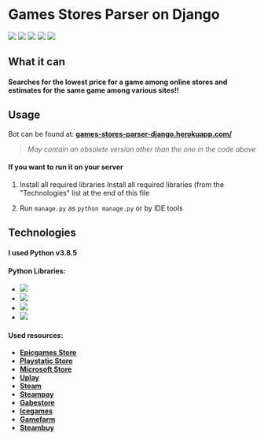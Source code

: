 # Games Stores Parser on Django 
![](https://img.shields.io/badge/python-v.3.8-orange)  ![](https://img.shields.io/badge/django-2.1-green) ![](https://img.shields.io/badge/-requests-ffea00) ![](https://img.shields.io/badge/-beautifulsoup4-ff69b4) ![](https://img.shields.io/badge/-lxml-00c3d9)


## What it can

#### Searches for the lowest price for a game among online stores and estimates for the same game among various sites!!


## Usage
Bot can be found at: **[games-stores-parser-django.herokuapp.com/](https://games-stores-parser-django.herokuapp.com/)** 
> *May contain an obsolete version other than the one in the code above*

#### If you want to run it on your server

 1. Install all required libraries Install all required libraries (from the "Technologies" list at the end of this file

 2.  Run `manage.py` as `python manage.py` or by IDE tools

## Technologies

#### I used Python v3.8.5 

#### Python Libraries:
 - ![](https://img.shields.io/badge/django-2.1-green)
 - ![](https://img.shields.io/badge/-requests-ffea00)
 - ![](https://img.shields.io/badge/-beautifulsoup4-ff69b4)
 -  ![](https://img.shields.io/badge/-lxml-00c3d9)

#### Used resources:

 - **[Epicgames Store](https://www.epicgames.com/)**
 - **[Playstatic Store](https://store.playstation.com/)**
 - **[Microsoft Store](https://www.microsoft.com/)**
 - **[Uplay](https://store.ubi.com/)**
 - **[Steam](https://store.steampowered.com/)**
 - **[Steampay](https://steampay.com/)**
 - **[Gabestore](https://gabestore.ru/)**
 - **[Icegames](https://icegames.store/)**
 - **[Gamefarm](https://gamefarm.ru/)**
 - **[Steambuy](https://steambuy.com/)**
